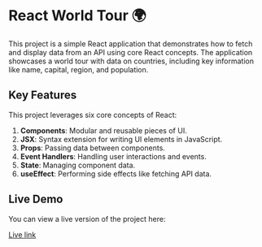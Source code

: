 # React World Tour 🌍

This project is a simple React application that demonstrates how to fetch and display data from an API using core React concepts. The application showcases a world tour with data on countries, including key information like name, capital, region, and population.

## Key Features

This project leverages six core concepts of React:

1. **Components**: Modular and reusable pieces of UI.
2. **JSX**: Syntax extension for writing UI elements in JavaScript.
3. **Props**: Passing data between components.
4. **Event Handlers**: Handling user interactions and events.
5. **State**: Managing component data.
6. **useEffect**: Performing side effects like fetching API data.

## Live Demo

You can view a live version of the project here:

[Live link](https://vercel.live/link/react-world-tour-seven-beryl.vercel.app?via=project-dashboard-alias-list&p=1&page=/)
